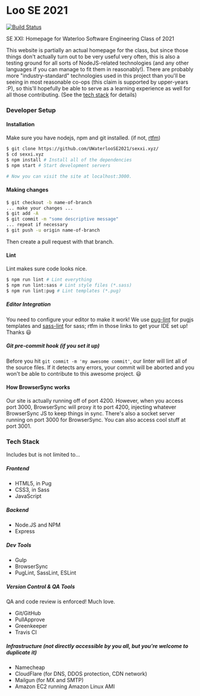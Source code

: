# Loo SE 2021

[![Build Status](https://travis-ci.org/UWaterlooSE2021/sexxi.xyz.svg?branch=travis)](https://travis-ci.org/UWaterlooSE2021/sexxi.xyz)

SE XXI: Homepage for Waterloo Software Engineering Class of 2021

This website is partially an actual homepage for the class, but since those things don't actually turn out to be very useful very often, this is also a testing ground for all sorts of NodeJS-related technologies (and any other languages if you can manage to fit them in reasonably!). There are probably more "industry-standard" technologies used in this project than you'll be seeing in most reasonable co-ops (this claim is supported by upper-years :P), so this'll hopefully be able to serve as a learning experience as well for all those contributing. (See the [tech stack](#tech-stack) for details)

### Developer Setup

#### Installation

Make sure you have nodejs, npm and git installed. (if not, [rtfm](https://google.com))

```bash
$ git clone https://github.com/UWaterlooSE2021/sexxi.xyz/
$ cd sexxi.xyz
$ npm install # Install all of the dependencies
$ npm start # Start development servers

# Now you can visit the site at localhost:3000.
```

#### Making changes

```bash
$ git checkout -b name-of-branch
... make your changes ...
$ git add -A
$ git commit -m "some descriptive message"
... repeat if necessary
$ git push -u origin name-of-branch
```
Then create a pull request with that branch.

#### Lint

Lint makes sure code looks nice.

```bash
$ npm run lint # Lint everything
$ npm run lint:sass # Lint style files (*.sass)
$ npm run lint:pug # Lint templates (*.pug)
```

##### Editor Integration

You need to configure your editor to make it work! We use [pug-lint](https://github.com/pugjs/pug-lint#editor-integration)
for pugjs templates and [sass-lint](https://github.com/sasstools/sass-lint#ide-integration) for sass; rtfm in those links 
to get your IDE set up!
Thanks :smiley:

##### Git pre-commit hook (if you set it up)

Before you hit `git commit -m 'my awesome commit'`, our linter will lint all of the source files. If it detects any errors, your commit will be aborted and you won't be able to contribute to this awesome project. :smiley:

#### How BrowserSync works
Our site is actually running off of port 4200. However, when you access port 3000, 
BrowserSync will proxy it to port 4200, injecting whatever BrowserSync JS to keep things in sync.
There's also a socket server running on port 3000 for BrowserSync.
You can also access cool stuff at port 3001.


### Tech Stack

Includes but is not limited to...

##### Frontend
- HTML5, in Pug
- CSS3, in Sass
- JavaScript

##### Backend
- Node.JS and NPM
- Express

##### Dev Tools
- Gulp
- BrowserSync
- PugLint, SassLint, ESLint

##### Version Control & QA Tools
QA and code review is enforced! Much love.
- Git/GitHub
- PullApprove
- Greenkeeper
- Travis CI

##### Infrastructure (not directly accessible by you all, but you're welcome to duplicate it)
- Namecheap
- CloudFlare (for DNS, DDOS protection, CDN network)
- Mailgun (for MX and SMTP)
- Amazon EC2 running Amazon Linux AMI
